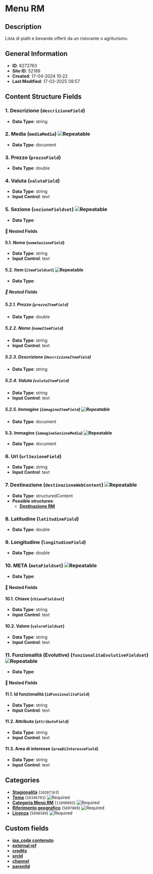# Menu RM

## Description
Lista di piatti e bevande offerti da un ristorante o agriturismo.
## General Information
- **ID**: 8272763
- **Site ID**: 52189
- **Created**: 17-04-2024 10:22
- **Last Modified**: 17-02-2025 08:57

## Content Structure Fields
### 1. Descrizione (`descrizioneField`) 
- **Data Type**: string

### 2. Media (`mediaMedia`) ![Repeatable](https://img.shields.io/badge/🔄Repeatable-blue.svg)
- **Data Type**: document

### 3. Prezzo (`prezzoField`) 
- **Data Type**: double

### 4. Valuta (`valutaField`) 
- **Data Type**: string
- **Input Control**: text

### 5. Sezione (`sezioneFieldset`) ![Repeatable](https://img.shields.io/badge/🔄Repeatable-blue.svg)
- **Data Type**: 
#### 📁 Nested Fields
#### 5.1. Nome (`nomeSezioneField`) 
- **Data Type**: string
- **Input Control**: text

#### 5.2. Item (`itemFieldset`) ![Repeatable](https://img.shields.io/badge/🔄Repeatable-blue.svg)
- **Data Type**: 
##### 📁 Nested Fields
##### 5.2.1. Prezzo (`prezzoItemField`) 
- **Data Type**: double

##### 5.2.2. Nome (`nomeItemField`) 
- **Data Type**: string
- **Input Control**: text

##### 5.2.3. Descrizione (`descrizioneItemField`) 
- **Data Type**: string

##### 5.2.4.  Valuta (`valutaItemField`) 
- **Data Type**: string
- **Input Control**: text

##### 5.2.5. Immagine (`immagineItemField`) ![Repeatable](https://img.shields.io/badge/🔄Repeatable-blue.svg)
- **Data Type**: document


#### 5.3. Immagine (`immagineSezioneMedia`) ![Repeatable](https://img.shields.io/badge/🔄Repeatable-blue.svg)
- **Data Type**: document


### 6. Url (`urlSezioneField`) 
- **Data Type**: string
- **Input Control**: text

### 7. Destinazione (`destinazioneWebContent`) ![Repeatable](https://img.shields.io/badge/🔄Repeatable-blue.svg)
- **Data Type**: structuredContent
- **Possible structures**:
  - **[Destinazione RM](../../contentStructure/destinazione-rm/README.md)**

### 8. Latitudine (`latitudineField`) 
- **Data Type**: double

### 9. Longitudine (`longitudineField`) 
- **Data Type**: double

### 10. META (`metaFieldset`) ![Repeatable](https://img.shields.io/badge/🔄Repeatable-blue.svg)
- **Data Type**: 
#### 📁 Nested Fields
#### 10.1. Chiave (`chiaveFieldset`) 
- **Data Type**: string
- **Input Control**: text

#### 10.2. Valore (`valoreFieldset`) 
- **Data Type**: string
- **Input Control**: text


### 11. Funzionalità (Evolutive) (`funzionalitaEvolutiveFieldset`) ![Repeatable](https://img.shields.io/badge/🔄Repeatable-blue.svg)
- **Data Type**: 
#### 📁 Nested Fields
#### 11.1. Id funzionalità (`idFunzionalitaField`) 
- **Data Type**: string
- **Input Control**: text

#### 11.2. Attributo (`attributoField`) 
- **Data Type**: string
- **Input Control**: text

#### 11.3. Area di interesse (`areaDiInteresseField`) 
- **Data Type**: string
- **Input Control**: text


## Categories
- **[Stagionalità](../../categories/stagionalità.md)** (`10207163`) 
- **[Tema](../../categories/tema.md)** (`10346791`) ![Required](https://img.shields.io/badge/*Required-red.svg)
- **[Categoria Menù RM](../../categories/categoria-menù-rm.md)** (`11098803`) ![Required](https://img.shields.io/badge/*Required-red.svg)
- **[Riferimento geografico](../../categories/riferimento-geografico.md)** (`5697889`) ![Required](https://img.shields.io/badge/*Required-red.svg)
- **[Licenza](../../categories/licenza.md)** (`5698589`) ![Required](https://img.shields.io/badge/*Required-red.svg)
## Custom fields
- **[ipa_code contenuto](../../customFields/ipa-code-contenuto.md)**
- **[external ref](../../customFields/external-ref.md)**
- **[credits](../../customFields/credits.md)**
- **[srcId](../../customFields/srcid.md)**
- **[channel](../../customFields/channel.md)**
- **[parentId](../../customFields/parentid.md)**
